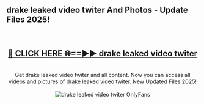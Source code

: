 <h2>drake leaked video twiter And Photos - Update Files 2025!</h2>
<br>
<div align="center">
<h2><a href="https://linkcuts.com/hfmhzwbr" rel="nofollow">🔴 CLICK HERE 🌐==►► drake leaked video twiter</a></h2>
<br>
Get drake leaked video twiter and all content. Now you can access all videos and pictures of drake leaked video twiter. New Updated Files 2025!
<br>
<br>
<a href="https://linkcuts.com/hfmhzwbr" rel="nofollow" data-target="animated-image.originalLink"><img src="https://i.ibb.co.com/WyWwxjT/player-gif2.gif" alt="drake leaked video twiter OnlyFans" style="max-width: 100%; display: inline-block;" data-target="animated-image.originalImage"></a>
</div>
<br>